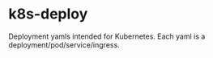 # k8s-deploy
Deployment yamls intended for Kubernetes.  Each yaml is a deployment/pod/service/ingress.
